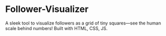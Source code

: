 # Follower-Visualizer
A sleek tool to visualize followers as a grid of tiny squares—see the human scale behind numbers! Built with HTML, CSS, JS.
